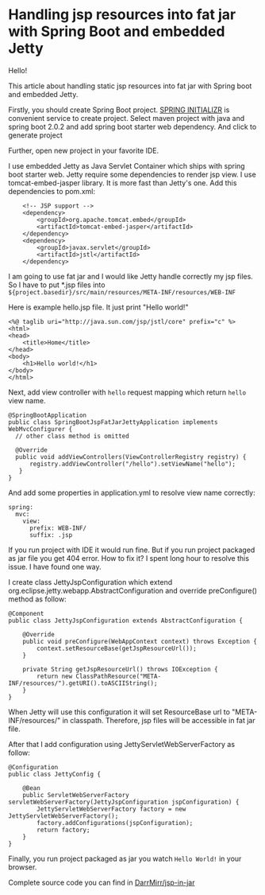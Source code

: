 # Handling jsp resources into fat jar with Spring Boot and embedded Jetty

Hello!

This article about handling static jsp resources into fat jar with Spring boot and embedded Jetty.

Firstly, you should create Spring Boot project. [SPRING INITIALIZR](http://start.spring.io) is convenient service to create project. Select maven project with java and spring boot 2.0.2 and add spring boot starter web dependency. And click to generate project

Further,  open new project in your favorite IDE.

I use embedded Jetty as Java Servlet Container which ships with spring boot starter web. Jetty require some dependencies to render jsp view. I use tomcat-embed-jasper library. It is more fast than Jetty's one. Add this dependencies to pom.xml:

   		<!-- JSP support -->
		<dependency>
			<groupId>org.apache.tomcat.embed</groupId>
			<artifactId>tomcat-embed-jasper</artifactId>
		</dependency>
		<dependency>
			<groupId>javax.servlet</groupId>
			<artifactId>jstl</artifactId>
		</dependency>

I am going to use fat jar and I would like Jetty handle correctly my jsp files. So I have to put *.jsp files into `${project.basedir}/src/main/resources/META-INF/resources/WEB-INF`

Here is example hello.jsp file. It just print "Hello world!"

    <%@ taglib uri="http://java.sun.com/jsp/jstl/core" prefix="c" %>
    <html>
    <head>
        <title>Home</title>
    </head>
    <body>
        <h1>Hello world!</h1>
    </body>
    </html>

Next, add view controller with `hello` request mapping which return `hello` view name.

    @SpringBootApplication
    public class SpringBootJspFatJarJettyApplication implements WebMvcConfigurer {
      // other class method is omitted

      @Override
      public void addViewControllers(ViewControllerRegistry registry) {
          registry.addViewController("/hello").setViewName("hello");
       }
    }

And add some properties in application.yml to resolve view name correctly:

    spring:
      mvc:
        view:
          prefix: WEB-INF/
          suffix: .jsp

If you run project with IDE it would run fine. But if you run project packaged as jar file you get 404 error. How to fix it? I spent long hour to resolve this issue. I have found one way.

I create class JettyJspConfiguration which extend org.eclipse.jetty.webapp.AbstractConfiguration and override preConfigure() method as follow:
```
@Component
public class JettyJspConfiguration extends AbstractConfiguration {

    @Override
    public void preConfigure(WebAppContext context) throws Exception {
        context.setResourceBase(getJspResourceUrl());
    }

    private String getJspResourceUrl() throws IOException {
        return new ClassPathResource("META-INF/resources/").getURI().toASCIIString();
    }
}
```
When Jetty will use this configuration it will set ResourceBase url to "META-INF/resources/" in classpath. Therefore, jsp files will be accessible in fat jar file.

After that I add configuration using JettyServletWebServerFactory as follow:

```
@Configuration
public class JettyConfig {

    @Bean
    public ServletWebServerFactory servletWebServerFactory(JettyJspConfiguration jspConfiguration) {
        JettyServletWebServerFactory factory = new JettyServletWebServerFactory();
        factory.addConfigurations(jspConfiguration);
        return factory;
    }
}
```

Finally, you run project packaged as jar you watch `Hello World!` in your browser.

Complete source code you can find in [DarrMirr/jsp-in-jar](https://github.com/DarrMirr/spring-boot-jsp-fat-jar-jetty)
